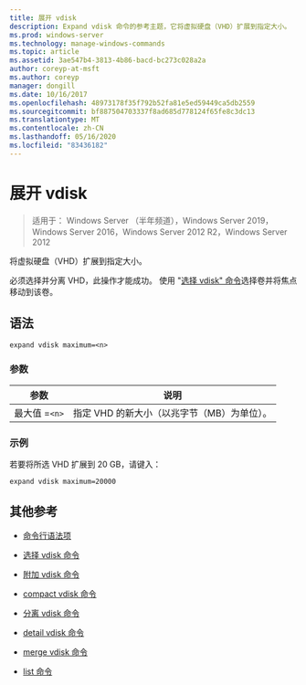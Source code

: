 ```yaml
---
title: 展开 vdisk
description: Expand vdisk 命令的参考主题，它将虚拟硬盘（VHD）扩展到指定大小。
ms.prod: windows-server
ms.technology: manage-windows-commands
ms.topic: article
ms.assetid: 3ae547b4-3813-4b86-bacd-bc273c028a2a
author: coreyp-at-msft
ms.author: coreyp
manager: dongill
ms.date: 10/16/2017
ms.openlocfilehash: 48973178f35f792b52fa81e5ed59449ca5db2559
ms.sourcegitcommit: bf887504703337f8ad685d778124f65fe8c3dc13
ms.translationtype: MT
ms.contentlocale: zh-CN
ms.lasthandoff: 05/16/2020
ms.locfileid: "83436182"
---
```

# <a name="expand-vdisk"></a>展开 vdisk

> 适用于： Windows Server （半年频道），Windows Server 2019，Windows Server 2016，Windows Server 2012 R2，Windows Server 2012

将虚拟硬盘（VHD）扩展到指定大小。

必须选择并分离 VHD，此操作才能成功。 使用 "[选择 vdisk" 命令](select-vdisk.md)选择卷并将焦点移动到该卷。

## <a name="syntax"></a>语法

```
expand vdisk maximum=<n>
```

### <a name="parameters"></a>参数

 | 参数 | 说明 |
 |---------- | ----------- |
 | 最大值 =`<n>` | 指定 VHD 的新大小（以兆字节（MB）为单位）。 |

### <a name="examples"></a>示例

若要将所选 VHD 扩展到 20 GB，请键入：

```
expand vdisk maximum=20000
```

## <a name="additional-references"></a>其他参考

- [命令行语法项](command-line-syntax-key.md)

- [选择 vdisk 命令](select-vdisk.md)

- [附加 vdisk 命令](attach-vdisk.md)

- [compact vdisk 命令](compact-vdisk.md)

- [分离 vdisk 命令](detach-vdisk.md)

- [detail vdisk 命令](detail-vdisk.md)

- [merge vdisk 命令](merge-vdisk.md)

- [list 命令](list.md)
